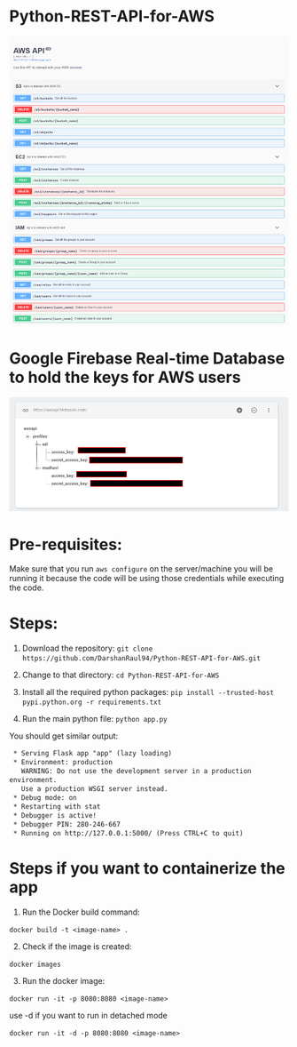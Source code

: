 # Python-REST-API-for-AWS

![AWS API](https://github.com/DarshanRaul94/Python-REST-API-for-AWS/blob/master/Screenshots/2march.png)

# Google Firebase Real-time Database to hold the keys for AWS users
![Firebase console](https://github.com/DarshanRaul94/Python-REST-API-for-AWS/blob/master/Screenshots/firebaseconsole.png)
# Pre-requisites:

Make sure that you run ```aws configure``` on the server/machine you will be running it because the code will be using those credentials while executing the code.

# Steps:

1) Download the repository:
```git clone https://github.com/DarshanRaul94/Python-REST-API-for-AWS.git ```

2) Change to that directory:
```cd Python-REST-API-for-AWS```

3) Install all the required python packages:
```pip install --trusted-host pypi.python.org -r requirements.txt```

4) Run the main python file:
```python app.py```

You should get similar output:

```
 * Serving Flask app "app" (lazy loading)
 * Environment: production
   WARNING: Do not use the development server in a production environment.
   Use a production WSGI server instead.
 * Debug mode: on
 * Restarting with stat
 * Debugger is active!
 * Debugger PIN: 280-246-667
 * Running on http://127.0.0.1:5000/ (Press CTRL+C to quit)
```
# Steps if you want to containerize the app

1) Run the Docker build command:

```docker build -t <image-name> . ```

2) Check if the image is created:

```docker images```

3) Run the docker image:

```docker run -it -p 8080:8080 <image-name>```

use -d if you want to run in detached mode

```docker run -it -d -p 8080:8080 <image-name>```
